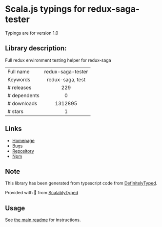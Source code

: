
# Scala.js typings for redux-saga-tester

Typings are for version 1.0

## Library description:
Full redux environment testing helper for redux-saga

|                    |                 |
| ------------------ | :-------------: |
| Full name          | redux-saga-tester |
| Keywords           | redux-saga, test |
| # releases         | 229 |
| # dependents       | 0 |
| # downloads        | 1312895 |
| # stars            | 1 |

## Links
- [Homepage](https://github.com/wix/redux-saga-tester#readme)
- [Bugs](https://github.com/wix/redux-saga-tester/issues)
- [Repository](https://github.com/wix/redux-saga-tester)
- [Npm](https://www.npmjs.com/package/redux-saga-tester)
    


## Note
This library has been generated from typescript code from [DefinitelyTyped](https://definitelytyped.org).

Provided with :purple_heart: from [ScalablyTyped](https://github.com/oyvindberg/ScalablyTyped)

## Usage
See [the main readme](../../readme.md) for instructions.


